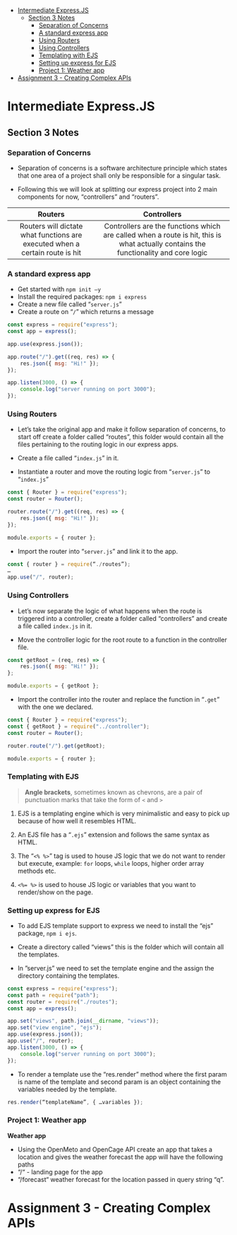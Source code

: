 - [Intermediate Express.JS](#intermediate-expressjs)
  - [Section 3 Notes](#section-3-notes)
    - [Separation of Concerns](#separation-of-concerns)
    - [A standard express app](#a-standard-express-app)
    - [Using Routers](#using-routers)
    - [Using Controllers](#using-controllers)
    - [Templating with EJS](#templating-with-ejs)
    - [Setting up express for EJS](#setting-up-express-for-ejs)
    - [Project 1: Weather app](#project-1-weather-app)
- [Assignment 3 - Creating Complex APIs](#assignment-3---creating-complex-apis)

# Intermediate Express.JS

## Section 3 Notes

### Separation of Concerns

- Separation of concerns is a software architecture principle which states that one area of a project shall only be responsible for a singular task.

- Following this we will look at splitting our express project into 2 main components for now, “controllers” and “routers”.

| Routers  | Controllers  |
|:-:|:-:|
| Routers will dictate what functions are executed when a certain route is hit | Controllers are the functions which are called when a route is hit, this is what actually contains the functionality and core logic |

### A standard express app

- Get started with `npm init —y`
- Install the required packages: `npm i express`
- Create a new file called “`server.js`”
- Create a route on “`/`” which returns a message

```javascript
const express = require("express");
const app = express();

app.use(express.json());

app.route("/").get((req, res) => {
    res.json({ msg: "Hi!" });
});

app.listen(3000, () => {
    console.log("server running on port 3000");
});
```

### Using Routers

- Let’s take the original app and make it follow separation of concerns, to start off create a folder called “routes”, this folder would contain all the files pertaining to the routing logic in our express apps.
- Create a file called “`index.js`” in it.

- Instantiate a router and move the routing logic from “`server.js`” to “`index.js`”

```javascript
const { Router } = require("express");
const router = Router();

router.route("/").get((req, res) => {
    res.json({ msg: "Hi!" });
});

module.exports = { router };
```

- Import the router into “`server.js`” and link it to the app.

```javascript
const { router } = require(“./routes”);
…
app.use("/", router);
```

### Using Controllers

- Let’s now separate the logic of what happens when the route is triggered into a controller, create a folder called “controllers” and create a file called `index.js` in it.

- Move the controller logic for the root route to a function in the controller file.

```javascript
const getRoot = (req, res) => {
    res.json({ msg: "Hi!" });
};

module.exports = { getRoot };
```

- Import the controller into the router and replace the function in “`.get`” with the one we declared.

```javascript
const { Router } = require("express");
const { getRoot } = require("../controller");
const router = Router();

router.route("/").get(getRoot);

module.exports = { router };
```

### Templating with EJS

> **Angle brackets**, sometimes known as chevrons, are a pair of punctuation marks that take the form of `<` and `>`

1. EJS is a templating engine which is very minimalistic and easy to pick up because of how well it resembles HTML.

2. An EJS file has a “`.ejs`” extension and follows the same syntax as HTML.

3. The “`<% %>`” tag is used to house JS logic that we do not want to render but execute, example: `for` loops, `while` loops, higher order array methods etc.

4. `<%= %>` is used to house JS logic or variables that you want to render/show on the page.

### Setting up express for EJS

- To add EJS template support to express we need to install the “ejs” package, `npm i ejs`.

- Create a directory called “views” this is the folder which will contain all the templates.

- In ”server.js” we need to set the template engine and the assign the directory containing the templates.

```javascript
const express = require("express");
const path = require("path");
const router = require("./routes");
const app = express();

app.set("views", path.join(__dirname, "views"));
app.set("view engine", "ejs");
app.use(express.json());
app.use("/", router);
app.listen(3000, () => {
    console.log("server running on port 3000");
});
```

- To render a template use the “res.render” method where the first param is name of the template and second param is an object containing the variables needed by the template.

```javascript
res.render(“templateName”, { …variables });
```

### Project 1: Weather app

**Weather app**

- Using the OpenMeto and OpenCage API create an app that takes a location and gives the weather forecast the app will have the following paths
- “/“ - landing page for the app
- “/forecast“ weather forecast for the location passed in query string “q”.

# Assignment 3 - Creating Complex APIs